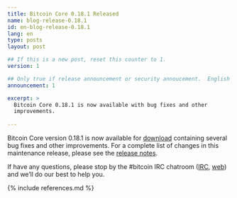 ```yaml
---
title: Bitcoin Core 0.18.1 Released
name: blog-release-0.18.1
id: en-blog-release-0.18.1
lang: en
type: posts
layout: post

## If this is a new post, reset this counter to 1.
version: 1

## Only true if release announcement or security annoucement.  English posts only
announcement: 1

excerpt: >
  Bitcoin Core 0.18.1 is now available with bug fixes and other
  improvements.
  
---
```

Bitcoin Core version 0.18.1 is now available for [download][download
page] containing several bug fixes and other improvements.  For a
complete list of changes in this maintenance release, please see the
[release notes][].

If have any questions, please stop by the #bitcoin IRC chatroom
([IRC][irc], [web][web irc]) and we’ll do our best to help you.

[release notes]: /en/releases/0.18.1/
[IRC]: irc://irc.freenode.net/bitcoin
[web irc]: https://webchat.freenode.net/?channels=bitcoin&uio=d4
[download page]: /en/download

{% include references.md %}
